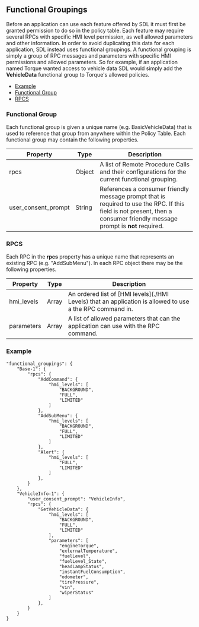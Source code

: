 ## Functional Groupings
Before an application can use each feature offered by SDL it must first be granted permission to do so in the policy table.  Each feature may require several RPCs with specific HMI level permission, as well allowed parameters and other information.  In order to avoid duplicating this data for each application, SDL instead uses functional groupings.  A functional grouping is simply a group of RPC messages and parameters with specific HMI permissions and allowed parameters.  So for example, if an application named Torque wanted access to vehicle data SDL would simply add the **VehicleData** functional group to Torque's allowed policies.

  * [Example](#functionalGroupingsExample)
  * [Functional Group](#functionalGroupingsFunctionalGroup)
  * [RPCS](#functionalGroupingsRpcs)

### Functional Group
Each functional group is given a unique name (e.g. BasicVehicleData) that is used to reference that group from anywhere within the Policy Table.  Each functional group may contain the following properties.

| Property | Type | Description |
| -------- | ---- | ----------- |
| rpcs | Object |  A list of Remote Procedure Calls and their configurations for the current functional grouping. |
| user_consent_prompt | String | References a consumer friendly message prompt that is required to use the RPC.  If this field is not present, then a consumer friendly message prompt is **not** required. |

### RPCS
Each RPC in the **rpcs** property has a unique name that represents an existing RPC  (e.g. "AddSubMenu").  In each RPC object there may be the following properties.

| Property | Type | Description |
| -------- | ---- | ----------- |
| hmi_levels | Array | An ordered list of [HMI levels](./HMI Levels) that an application is allowed to use a the RPC command in. |
| parameters | Array | A list of allowed parameters that can the application can use with the RPC command. |

### Example
    "functional_groupings": {
        "Base-1": {
            "rpcs": {
                "AddCommand": {
                    "hmi_levels": [
                        "BACKGROUND",
                        "FULL",
                        "LIMITED"
                    ]
                },
                "AddSubMenu": {
                    "hmi_levels": [
                        "BACKGROUND",
                        "FULL",
                        "LIMITED"
                    ]
                },
                "Alert": {
                    "hmi_levels": [
                        "FULL",
                        "LIMITED"
                    ]
                },
            }
        },
        "VehicleInfo-1": {
            "user_consent_prompt": "VehicleInfo",
            "rpcs": {
                "GetVehicleData": {
                    "hmi_levels": [
                        "BACKGROUND",
                        "FULL",
                        "LIMITED"
                    ],
                    "parameters": [
                        "engineTorque",
                        "externalTemperature",
                        "fuelLevel",
                        "fuelLevel_State",
                        "headLampStatus",
                        "instantFuelConsumption",
                        "odometer",
                        "tirePressure",
                        "vin",
                        "wiperStatus"
                    ]
                },
            }
        }
    }